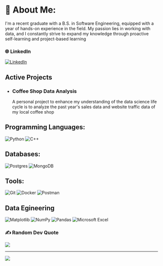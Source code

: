 # 💫 About Me:
I'm a recent graduate with a B.S. in Software Engineering, equipped with a year of hands-on experience in the field. My passion lies in working with data, and I constantly strive to expand my knowledge through proactive self-learning and project-based learning<br>


### 🌐 LinkedIn
[![LinkedIn](https://img.shields.io/badge/linkedin-%230077B5.svg?style=for-the-badge&logo=linkedin&logoColor=white)](https://linkedin.com/in/thomasvcurtis) 

## Active Projects
- ### Coffee Shop Data Analysis <br>
  A personal project to enhance my understanding of the data science life cycle is to analyze the past year's sales data and website traffic data of my local coffee shop

## Programming Languages:
![Python](https://img.shields.io/badge/python-3670A0?style=for-the-badge&logo=python&logoColor=ffdd54)
![C++](https://img.shields.io/badge/c++-%2300599C.svg?style=for-the-badge&logo=c%2B%2B&logoColor=white)


## Databases:
![Postgres](https://img.shields.io/badge/postgres-%23316192.svg?style=for-the-badge&logo=postgresql&logoColor=white)
![MongoDB](https://img.shields.io/badge/MongoDB-%234ea94b.svg?style=for-the-badge&logo=mongodb&logoColor=white)

## Tools:
![Git](https://img.shields.io/badge/git-%23F05033.svg?style=for-the-badge&logo=git&logoColor=white)
![Docker](https://img.shields.io/badge/docker-%230db7ed.svg?style=for-the-badge&logo=docker&logoColor=white) 
![Postman](https://img.shields.io/badge/Postman-FF6C37?style=for-the-badge&logo=postman&logoColor=white)

## Data Egineering
![Matplotlib](https://img.shields.io/badge/Matplotlib-%23ffffff.svg?style=for-the-badge&logo=Matplotlib&logoColor=black)
![NumPy](https://img.shields.io/badge/numpy-%23013243.svg?style=for-the-badge&logo=numpy&logoColor=white)
![Pandas](https://img.shields.io/badge/pandas-%23150458.svg?style=for-the-badge&logo=pandas&logoColor=white)
![Microsoft Excel](https://img.shields.io/badge/Microsoft_Excel-217346?style=for-the-badge&logo=microsoft-excel&logoColor=white)

### ✍️ Random Dev Quote
![](https://quotes-github-readme.vercel.app/api?type=horizontal&theme=gruvbox)

---
[![](https://visitcount.itsvg.in/api?id=thomasvcurtis&icon=8&color=12)](https://visitcount.itsvg.in)

<!-- Proudly created with GPRM ( https://gprm.itsvg.in ) -->
